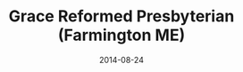 ---
date: &id001 2014-08-24
end_date: null
location:
  address: Meeting at University of Maine at Farmington
  city: Farmington
  state: ME
minister: null
ministers: []
name: Grace Reformed Presbyterian
names:
- end: null
  name: Grace Reformed Presbyterian
  start: 2014-08-24
origination_date: *id001
raw_data: "ME  Farmington\nGrace Reformed Presbyterian (August 24, 2014\u2013 )\n\
  Meeting at University of Maine at Farmington"
received_from: null
states:
- ME
status:
  active: true
  end_date: null
  reason: null
  received_from: null
  withdrawal_to: null
title: Grace Reformed Presbyterian (Farmington ME)
year_established:
- 2014

---